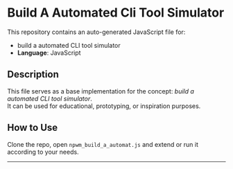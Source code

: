 # Build A Automated Cli Tool Simulator

This repository contains an auto-generated JavaScript file for:

- build a automated CLI tool simulator
- **Language**: JavaScript

## Description

This file serves as a base implementation for the concept: *build a automated CLI tool simulator*.  
It can be used for educational, prototyping, or inspiration purposes.

## How to Use

Clone the repo, open `npwm_build_a_automat.js` and extend or run it according to your needs.

---


